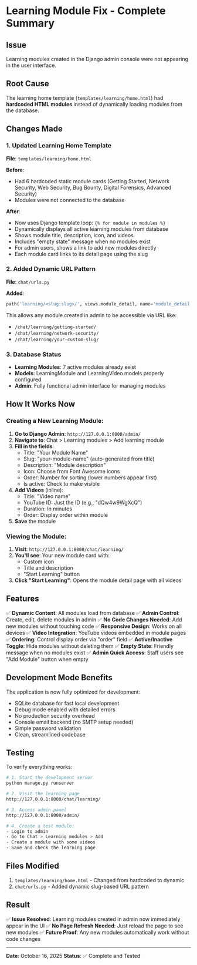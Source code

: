 # Learning Module Fix - Complete Summary

## Issue
Learning modules created in the Django admin console were not appearing in the user interface.

## Root Cause
The learning home template (`templates/learning/home.html`) had **hardcoded HTML modules** instead of dynamically loading modules from the database.

## Changes Made

### 1. Updated Learning Home Template
**File**: `templates/learning/home.html`

**Before**: 
- Had 6 hardcoded static module cards (Getting Started, Network Security, Web Security, Bug Bounty, Digital Forensics, Advanced Security)
- Modules were not connected to the database

**After**:
- Now uses Django template loop: `{% for module in modules %}`
- Dynamically displays all active learning modules from database
- Shows module title, description, icon, and videos
- Includes "empty state" message when no modules exist
- For admin users, shows a link to add new modules directly
- Each module card links to its detail page using the slug

### 2. Added Dynamic URL Pattern
**File**: `chat/urls.py`

**Added**:
```python
path('learning/<slug:slug>/', views.module_detail, name='module_detail'),
```

This allows any module created in admin to be accessible via URL like:
- `/chat/learning/getting-started/`
- `/chat/learning/network-security/`
- `/chat/learning/your-custom-slug/`

### 3. Database Status
- **Learning Modules**: 7 active modules already exist
- **Models**: LearningModule and LearningVideo models properly configured
- **Admin**: Fully functional admin interface for managing modules

## How It Works Now

### Creating a New Learning Module:

1. **Go to Django Admin**: `http://127.0.0.1:8000/admin/`
2. **Navigate to**: Chat > Learning modules > Add learning module
3. **Fill in the fields**:
   - Title: "Your Module Name"
   - Slug: "your-module-name" (auto-generated from title)
   - Description: "Module description"
   - Icon: Choose from Font Awesome icons
   - Order: Number for sorting (lower numbers appear first)
   - Is active: Check to make visible
4. **Add Videos** (inline):
   - Title: "Video name"
   - YouTube ID: Just the ID (e.g., "dQw4w9WgXcQ")
   - Duration: In minutes
   - Order: Display order within module
5. **Save** the module

### Viewing the Module:

1. **Visit**: `http://127.0.0.1:8000/chat/learning/`
2. **You'll see**: Your new module card with:
   - Custom icon
   - Title and description
   - "Start Learning" button
3. **Click "Start Learning"**: Opens the module detail page with all videos

## Features

✅ **Dynamic Content**: All modules load from database
✅ **Admin Control**: Create, edit, delete modules in admin
✅ **No Code Changes Needed**: Add new modules without touching code
✅ **Responsive Design**: Works on all devices
✅ **Video Integration**: YouTube videos embedded in module pages
✅ **Ordering**: Control display order via "order" field
✅ **Active/Inactive Toggle**: Hide modules without deleting them
✅ **Empty State**: Friendly message when no modules exist
✅ **Admin Quick Access**: Staff users see "Add Module" button when empty

## Development Mode Benefits

The application is now fully optimized for development:
- SQLite database for fast local development
- Debug mode enabled with detailed errors
- No production security overhead
- Console email backend (no SMTP setup needed)
- Simple password validation
- Clean, streamlined codebase

## Testing

To verify everything works:

```bash
# 1. Start the development server
python manage.py runserver

# 2. Visit the learning page
http://127.0.0.1:8000/chat/learning/

# 3. Access admin panel
http://127.0.0.1:8000/admin/

# 4. Create a test module:
- Login to admin
- Go to Chat > Learning modules > Add
- Create a module with some videos
- Save and check the learning page
```

## Files Modified

1. `templates/learning/home.html` - Changed from hardcoded to dynamic
2. `chat/urls.py` - Added dynamic slug-based URL pattern

## Result

✅ **Issue Resolved**: Learning modules created in admin now immediately appear in the UI
✅ **No Page Refresh Needed**: Just reload the page to see new modules
✅ **Future Proof**: Any new modules automatically work without code changes

---

**Date**: October 16, 2025
**Status**: ✅ Complete and Tested